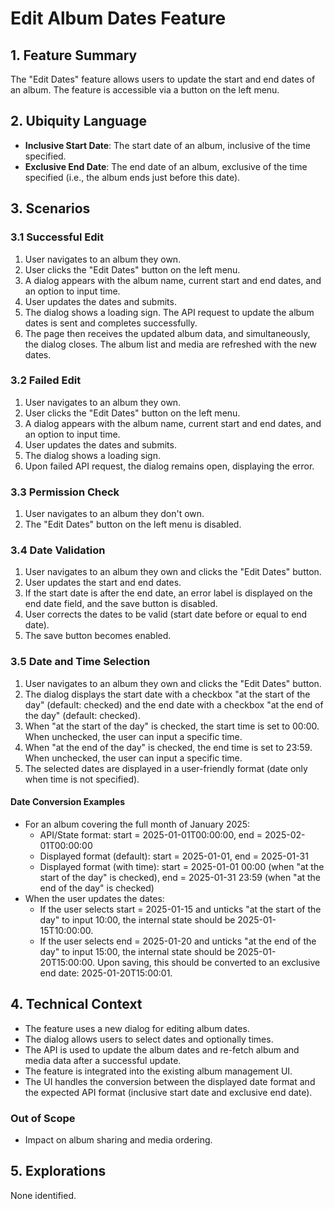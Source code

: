 # Edit Album Dates Feature

## 1. Feature Summary
The "Edit Dates" feature allows users to update the start and end dates of an album. The feature is accessible via a button on the left menu.

## 2. Ubiquity Language
* **Inclusive Start Date**: The start date of an album, inclusive of the time specified.
* **Exclusive End Date**: The end date of an album, exclusive of the time specified (i.e., the album ends just before this date).

## 3. Scenarios

### 3.1 Successful Edit
1. User navigates to an album they own.
2. User clicks the "Edit Dates" button on the left menu.
3. A dialog appears with the album name, current start and end dates, and an option to input time.
4. User updates the dates and submits.
5. The dialog shows a loading sign. The API request to update the album dates is sent and completes successfully.
6. The page then receives the updated album data, and simultaneously, the dialog closes. The album list and media are refreshed with the new dates.

### 3.2 Failed Edit
1. User navigates to an album they own.
2. User clicks the "Edit Dates" button on the left menu.
3. A dialog appears with the album name, current start and end dates, and an option to input time.
4. User updates the dates and submits.
5. The dialog shows a loading sign.
6. Upon failed API request, the dialog remains open, displaying the error.

### 3.3 Permission Check
1. User navigates to an album they don't own.
2. The "Edit Dates" button on the left menu is disabled.

### 3.4 Date Validation
1. User navigates to an album they own and clicks the "Edit Dates" button.
2. User updates the start and end dates.
3. If the start date is after the end date, an error label is displayed on the end date field, and the save button is disabled.
4. User corrects the dates to be valid (start date before or equal to end date).
5. The save button becomes enabled.

### 3.5 Date and Time Selection
1. User navigates to an album they own and clicks the "Edit Dates" button.
2. The dialog displays the start date with a checkbox "at the start of the day" (default: checked) and the end date with a checkbox "at the end of the day" (default: checked).
3. When "at the start of the day" is checked, the start time is set to 00:00. When unchecked, the user can input a specific time.
4. When "at the end of the day" is checked, the end time is set to 23:59. When unchecked, the user can input a specific time.
5. The selected dates are displayed in a user-friendly format (date only when time is not specified).

#### Date Conversion Examples
* For an album covering the full month of January 2025:
  - API/State format: start = 2025-01-01T00:00:00, end = 2025-02-01T00:00:00
  - Displayed format (default): start = 2025-01-01, end = 2025-01-31
  - Displayed format (with time): start = 2025-01-01 00:00 (when "at the start of the day" is checked), end = 2025-01-31 23:59 (when "at the end of the day" is checked)
* When the user updates the dates:
  - If the user selects start = 2025-01-15 and unticks "at the start of the day" to input 10:00, the internal state should be 2025-01-15T10:00:00.
  - If the user selects end = 2025-01-20 and unticks "at the end of the day" to input 15:00, the internal state should be 2025-01-20T15:00:00. Upon saving, this should be converted to an exclusive end date: 2025-01-20T15:00:01.

## 4. Technical Context
* The feature uses a new dialog for editing album dates.
* The dialog allows users to select dates and optionally times.
* The API is used to update the album dates and re-fetch album and media data after a successful update.
* The feature is integrated into the existing album management UI.
* The UI handles the conversion between the displayed date format and the expected API format (inclusive start date and exclusive end date).

### Out of Scope
* Impact on album sharing and media ordering.

## 5. Explorations
None identified.
